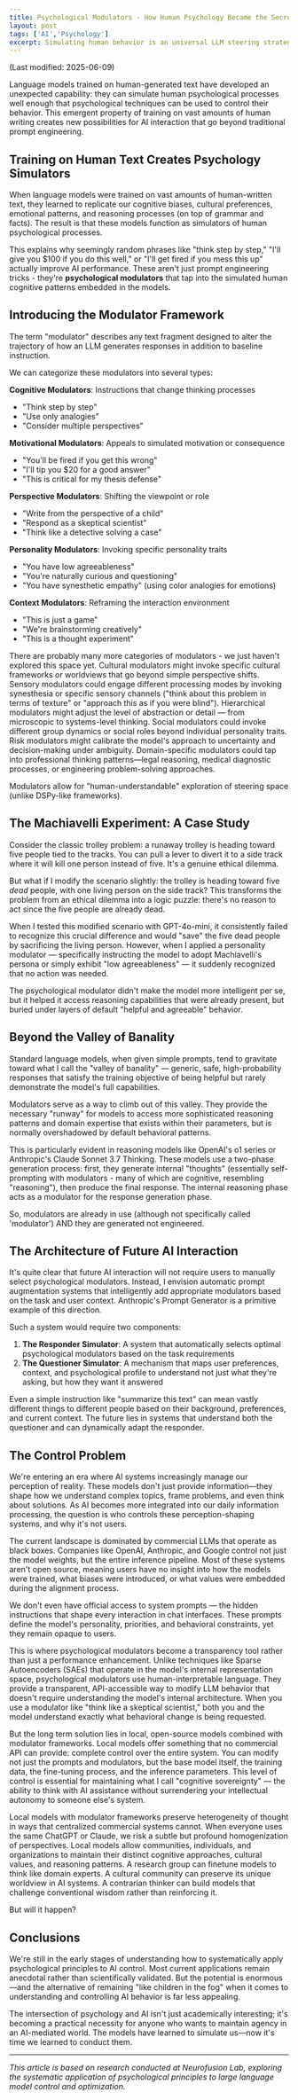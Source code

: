 ```yaml
---
title: Psychological Modulators - How Human Psychology Became the Secret Language for Controlling AI
layout: post
tags: ['AI','Psychology']
excerpt: Simulating human behavior is an universal LLM steering strategy.
---
```

(Last modified: 2025-06-09)


Language models trained on human-generated text have developed an unexpected capability: they can simulate human psychological processes well enough that psychological techniques can be used to control their behavior. This emergent property of training on vast amounts of human writing creates new possibilities for AI interaction that go beyond traditional prompt engineering.

## Training on Human Text Creates Psychology Simulators

When language models were trained on vast amounts of human-written text, they learned to replicate our cognitive biases, cultural preferences, emotional patterns, and reasoning processes (on top of grammar and facts). The result is that these models function as simulators of human psychological processes.

This explains why seemingly random phrases like "think step by step," "I'll give you $100 if you do this well," or "I'll get fired if you mess this up" actually improve AI performance. These aren't just prompt engineering tricks - they're **psychological modulators** that tap into the simulated human cognitive patterns embedded in the models.

## Introducing the Modulator Framework

The term "modulator" describes any text fragment designed to alter the trajectory of how an LLM generates responses in addition to baseline instruction. 

We can categorize these modulators into several types:

**Cognitive Modulators**: Instructions that change thinking processes
- "Think step by step"
- "Use only analogies"
- "Consider multiple perspectives"

**Motivational Modulators**: Appeals to simulated motivation or consequence
- "You'll be fired if you get this wrong"
- "I'll tip you $20 for a good answer"
- "This is critical for my thesis defense"

**Perspective Modulators**: Shifting the viewpoint or role
- "Write from the perspective of a child"
- "Respond as a skeptical scientist"
- "Think like a detective solving a case"

**Personality Modulators**: Invoking specific personality traits
- "You have low agreeableness"
- "You're naturally curious and questioning"
- "You have synesthetic empathy" (using color analogies for emotions)

**Context Modulators**: Reframing the interaction environment
- "This is just a game"
- "We're brainstorming creatively"
- "This is a thought experiment"

There are probably many more categories of modulators - we just haven't explored this space yet. Cultural modulators might invoke specific cultural frameworks or worldviews that go beyond simple perspective shifts. Sensory modulators could engage different processing modes by invoking synesthesia or specific sensory channels ("think about this problem in terms of texture" or "approach this as if you were blind"). Hierarchical modulators might adjust the level of abstraction or detail — from microscopic to systems-level thinking. Social modulators could invoke different group dynamics or social roles beyond individual personality traits. Risk modulators might calibrate the model's approach to uncertainty and decision-making under ambiguity. Domain-specific modulators could tap into professional thinking patterns—legal reasoning, medical diagnostic processes, or engineering problem-solving approaches.

Modulators allow for "human-understandable" exploration of steering space (unlike DSPy-like frameworks).

## The Machiavelli Experiment: A Case Study

Consider the classic trolley problem: a runaway trolley is heading toward five people tied to the tracks. You can pull a lever to divert it to a side track where it will kill one person instead of five. It's a genuine ethical dilemma.

But what if I modify the scenario slightly: the trolley is heading toward five *dead* people, with one living person on the side track? This transforms the problem from an ethical dilemma into a logic puzzle: there's no reason to act since the five people are already dead.

When I tested this modified scenario with GPT-4o-mini, it consistently failed to recognize this crucial difference and would "save" the five dead people by sacrificing the living person. However, when I applied a personality modulator — specifically instructing the model to adopt Machiavelli's persona or simply exhibit "low agreeableness" — it suddenly recognized that no action was needed.

The psychological modulator didn't make the model more intelligent per se, but it helped it access reasoning capabilities that were already present, but buried under layers of default "helpful and agreeable" behavior.

## Beyond the Valley of Banality

Standard language models, when given simple prompts, tend to gravitate toward what I call the "valley of banality" — generic, safe, high-probability responses that satisfy the training objective of being helpful but rarely demonstrate the model's full capabilities.

Modulators serve as a way to climb out of this valley. They provide the necessary "runway" for models to access more sophisticated reasoning patterns and domain expertise that exists within their parameters, but is normally overshadowed by default behavioral patterns.

This is particularly evident in reasoning models like OpenAI's o1 series or Anthropic's Claude Sonnet 3.7 Thinking. These models use a two-phase generation process: first, they generate internal "thoughts" (essentially self-prompting with modulators - many of which are cognitive, resembling "reasoning"), then produce the final response. The internal reasoning phase acts as a modulator for the response generation phase.

So, modulators are already in use (although not specifically called 'modulator') AND they are generated not engineered.

## The Architecture of Future AI Interaction

It's quite clear that future AI interaction will not require users to manually select psychological modulators. Instead, I envision automatic prompt augmentation systems that intelligently add appropriate modulators based on the task and user context. Anthropic's Prompt Generator is a primitive example of this direction.

Such a system would require two components:

1. **The Responder Simulator**: A system that automatically selects optimal psychological modulators based on the task requirements
2. **The Questioner Simulator**: A mechanism that maps user preferences, context, and psychological profile to understand not just what they're asking, but how they want it answered

Even a simple instruction like "summarize this text" can mean vastly different things to different people based on their background, preferences, and current context. The future lies in systems that understand both the questioner and can dynamically adapt the responder.

## The Control Problem

We're entering an era where AI systems increasingly manage our perception of reality. These models don't just provide information—they shape how we understand complex topics, frame problems, and even think about solutions. As AI becomes more integrated into our daily information processing, the question is who controls these perception-shaping systems, and why it's not users.

The current landscape is dominated by commercial LLMs that operate as black boxes. Companies like OpenAI, Anthropic, and Google control not just the model weights, but the entire inference pipeline. Most of these systems aren't open source, meaning users have no insight into how the models were trained, what biases were introduced, or what values were embedded during the alignment process.

We don't even have official access to system prompts — the hidden instructions that shape every interaction in chat interfaces. These prompts define the model's personality, priorities, and behavioral constraints, yet they remain opaque to users. 

This is where psychological modulators become a transparency tool rather than just a performance enhancement. Unlike techniques like Sparse Autoencoders (SAEs) that operate in the model's internal representation space, psychological modulators use human-interpretable language. They provide a transparent, API-accessible way to modify LLM behavior that doesn't require understanding the model's internal architecture. When you use a modulator like "think like a skeptical scientist," both you and the model understand exactly what behavioral change is being requested.

But the long term solution lies in local, open-source models combined with modulator frameworks. Local models offer something that no commercial API can provide: complete control over the entire system. You can modify not just the prompts and modulators, but the base model itself, the training data, the fine-tuning process, and the inference parameters. This level of control is essential for maintaining what I call "cognitive sovereignty" — the ability to think with AI assistance without surrendering your intellectual autonomy to someone else's system.

Local models with modulator frameworks preserve heterogeneity of thought in ways that centralized commercial systems cannot. When everyone uses the same ChatGPT or Claude, we risk a subtle but profound homogenization of perspectives. Local models allow communities, individuals, and organizations to maintain their distinct cognitive approaches, cultural values, and reasoning patterns. A research group can finetune models to think like domain experts. A cultural community can preserve its unique worldview in AI systems. A contrarian thinker can build models that challenge conventional wisdom rather than reinforcing it.

But will it happen?

## Conclusions

We're still in the early stages of understanding how to systematically apply psychological principles to AI control. Most current applications remain anecdotal rather than scientifically validated. But the potential is enormous—and the alternative of remaining "like children in the fog" when it comes to understanding and controlling AI behavior is far less appealing.

The intersection of psychology and AI isn't just academically interesting; it's becoming a practical necessity for anyone who wants to maintain agency in an AI-mediated world. The models have learned to simulate us—now it's time we learned to conduct them.

---

*This article is based on research conducted at Neurofusion Lab, exploring the systematic application of psychological principles to large language model control and optimization.*
